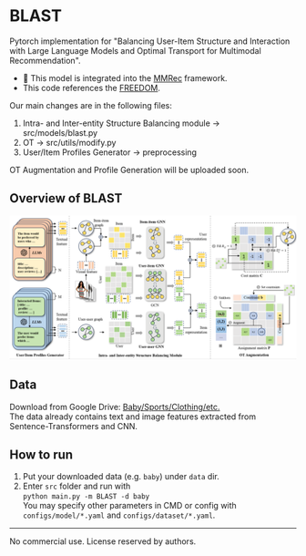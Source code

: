 # BLAST
Pytorch implementation for "Balancing User-Item Structure and Interaction with Large Language Models and Optimal Transport for Multimodal Recommendation".

- :twisted_rightwards_arrows: This model is integrated into the [MMRec](https://github.com/enoche/MMRec) framework.
- This code references the [FREEDOM](https://github.com/enoche/FREEDOM).

Our main changes are in the following files:
1. Intra- and Inter-entity Structure Balancing module  -> src/models/blast.py
2. OT -> src/utils/modify.py
3. User/Item Profiles Generator -> preprocessing

OT Augmentation and Profile Generation will be uploaded soon.
## Overview of BLAST
<p>
<img src="./images/BLAST.png" width="800">
</p>

## Data  
Download from Google Drive: [Baby/Sports/Clothing/etc.](https://drive.google.com/drive/folders/13cBy1EA_saTUuXxVllKgtfci2A09jyaG?usp=sharing)  
The data already contains text and image features extracted from Sentence-Transformers and CNN.  

## How to run
1. Put your downloaded data (e.g. `baby`) under `data` dir.
2. Enter `src` folder and run with  
`python main.py -m BLAST -d baby`  
You may specify other parameters in CMD or config with `configs/model/*.yaml` and `configs/dataset/*.yaml`.


---
No commercial use. License reserved by authors.
